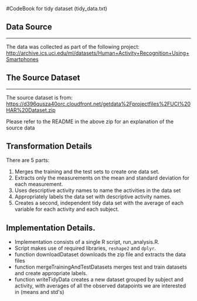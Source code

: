 #CodeBook for tidy dataset (tidy_data.txt)


## Data Source
-----------
The data was collected as part of the following project:
http://archive.ics.uci.edu/ml/datasets/Human+Activity+Recognition+Using+Smartphones 


## The Source Dataset
---------------------
The source dataset is from: 
https://d396qusza40orc.cloudfront.net/getdata%2Fprojectfiles%2FUCI%20HAR%20Dataset.zip 

Please refer to the README in the above zip for an explanation of the source data

## Transformation Details
There are 5 parts:

1. Merges the training and the test sets to create one data set.
2. Extracts only the measurements on the mean and standard deviation for each measurement.
3. Uses descriptive activity names to name the activities in the data set
4. Appropriately labels the data set with descriptive activity names.
5. Creates a second, independent tidy data set with the average of each variable for each activity and each subject.

## Implementation Details.
* Implementation consists of a single R script, run_analysis.R.
* Script makes use of required libraries, ```reshape2``` and ```dplyr```.
* function downloadDataset downloads the zip file and extracts the data files
* function mergeTrainingAndTestDatasets merges test and train datasets and create appropriate labels.
* function writeTidyData creates a new dataset grouped by subject and activity, with averages of all the observed datapoints we are interested in (means and std's)
